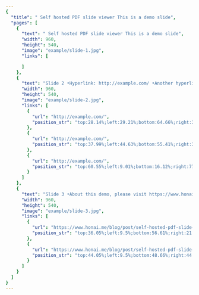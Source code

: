 ```yaml
---
{
  "title": " Self hosted PDF slide viewer This is a demo slide",
  "pages": [
    {
      "text": " Self hosted PDF slide viewer This is a demo slide",
      "width": 960,
      "height": 540,
      "image": "example/slide-1.jpg",
      "links": [

      ]
    },
    {
      "text": "Slide 2 •Hyperlink: http://example.com/ •Another hyperlink: click here <- Link on a image",
      "width": 960,
      "height": 540,
      "image": "example/slide-2.jpg",
      "links": [
        {
          "url": "http://example.com/",
          "position_str": "top:28.14%;left:29.21%;bottom:64.66%;right:33.07%;"
        },
        {
          "url": "http://example.com/",
          "position_str": "top:37.99%;left:44.63%;bottom:55.41%;right:38.17%;"
        },
        {
          "url": "http://example.com/",
          "position_str": "top:60.55%;left:9.01%;bottom:16.12%;right:77.87%;"
        }
      ]
    },
    {
      "text": "Slide 3 •About this demo, please visit https://www.honai.me/blog/post/self- hosted-pdf-slide-viewer/",
      "width": 960,
      "height": 540,
      "image": "example/slide-3.jpg",
      "links": [
        {
          "url": "https://www.honai.me/blog/post/self-hosted-pdf-slide-viewer/",
          "position_str": "top:36.05%;left:9.5%;bottom:56.61%;right:21.09%;"
        },
        {
          "url": "https://www.honai.me/blog/post/self-hosted-pdf-slide-viewer/",
          "position_str": "top:44.05%;left:9.5%;bottom:48.66%;right:44.88%;"
        }
      ]
    }
  ]
}
---
```

